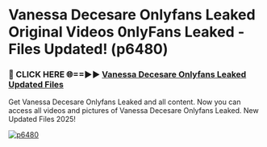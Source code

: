 # Vanessa Decesare Onlyfans Leaked Original Videos 0nlyFans Leaked - Files Updated! (p6480)

<h3>🔴 CLICK HERE 🌐==►► <a href="https://tinyurl.com/x26r9saj" rel="nofollow">Vanessa Decesare Onlyfans Leaked Updated Files</a></h3>

Get Vanessa Decesare Onlyfans Leaked and all content. Now you can access all videos and pictures of Vanessa Decesare Onlyfans Leaked. New Updated Files 2025!

[![p6480](https://i.imgur.com/LkgZPqh.gif)](https://tinyurl.com/x26r9saj)
